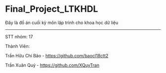 # Final_Project_LTKHDL
Đây là đồ án cuối kỳ môn lập trình cho khoa học dữ liệu
____________________________________________
STT nhóm: 17

Thành Viên:

Trần Hữu Chí Bảo - https://github.com/baocl18ctt2

Trần Xuân Quý - https://github.com/XQuyTran
